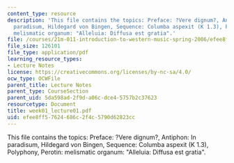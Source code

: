 ```yaml
---
content_type: resource
description: 'This file contains the topics: Preface: ?Vere dignum?, Antiphon: In
  paradisum, Hildegard von Bingen, Sequence: Columba aspexit (K 1.3), Polyphony, Perotin:
  melismatic organum: "Alleluia: Diffusa est gratia".'
file: /courses/21m-011-introduction-to-western-music-spring-2006/efee8ff57624686c2f4c5790d62823cc_week01_lecture01.pdf
file_size: 126101
file_type: application/pdf
learning_resource_types:
- Lecture Notes
license: https://creativecommons.org/licenses/by-nc-sa/4.0/
ocw_type: OCWFile
parent_title: Lecture Notes
parent_type: CourseSection
parent_uid: 5da598ad-2f9d-a06c-dce4-5757b2c37623
resourcetype: Document
title: week01_lecture01.pdf
uid: efee8ff5-7624-686c-2f4c-5790d62823cc
---
```

This file contains the topics: Preface: ?Vere dignum?, Antiphon: In paradisum, Hildegard von Bingen, Sequence: Columba aspexit (K 1.3), Polyphony, Perotin: melismatic organum: "Alleluia: Diffusa est gratia".